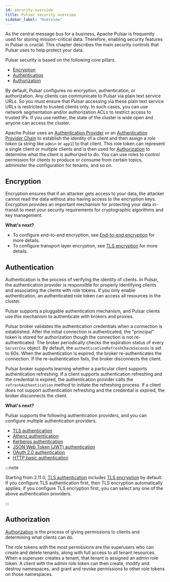```yaml
---
id: security-overview
title: Pulsar security overview
sidebar_label: "Overview"
---
```


As the central message bus for a business, Apache Pulsar is frequently used for storing mission-critical data. Therefore, enabling security features in Pulsar is crucial. This chapter describes the main security controls that Pulsar uses to help protect your data.

Pulsar security is based on the following core pillars.
- [Encryption](#encryption)
- [Authentication](#authentication)
- [Authorization](#authorization)

By default, Pulsar configures no encryption, authentication, or authorization. Any clients can communicate to Pulsar via plain text service URLs. So you must ensure that Pulsar accessing via these plain text service URLs is restricted to trusted clients only. In such cases, you can use network segmentation and/or authorization ACLs to restrict access to trusted IPs. If you use neither, the state of the cluster is wide open and anyone can access the cluster.

Apache Pulsar uses an [Authentication Provider](#authentication) or an [Authentication Provider Chain](security-extending.md/#proxybroker-authentication-plugin) to establish the identity of a client and then assign a *role token* (a string like `admin` or `app1`) to that client. This role token can represent a single client or multiple clients and is then used for [Authorization](security-authorization.md) to determine what the client is authorized to do. You can use roles to control permission for clients to produce or consume from certain topics, administer the configuration for tenants, and so on.

## Encryption

Encryption ensures that if an attacker gets access to your data, the attacker cannot read the data without also having access to the encryption keys. Encryption provides an important mechanism for protecting your data in-transit to meet your security requirements for cryptographic algorithms and key management. 

**What's next?**

* To configure end-to-end encryption, see [End-to-end encryption](security-encryption.md) for more details.
* To configure transport layer encryption, see [TLS encryption](security-tls-transport.md) for more details.

## Authentication

Authentication is the process of verifying the identity of clients. In Pulsar, the authentication provider is responsible for properly identifying clients and associating the clients with role tokens. If you only enable authentication, an authenticated role token can access all resources in the cluster. 

Pulsar supports a pluggable authentication mechanism, and Pulsar clients use this mechanism to authenticate with brokers and proxies. 

Pulsar broker validates the authentication credentials when a connection is established. After the initial connection is authenticated, the "principal" token is stored for authorization though the connection is not re-authenticated. The broker periodically checks the expiration status of every `ServerCnx` object. By default, the `authenticationRefreshCheckSeconds` is set to 60s. When the authentication is expired, the broker re-authenticates the connection. If the re-authentication fails, the broker disconnects the client.

Pulsar broker supports learning whether a particular client supports authentication refreshing. If a client supports authentication refreshing and the credential is expired, the authentication provider calls the `refreshAuthentication` method to initiate the refreshing process. If a client does not support authentication refreshing and the credential is expired, the broker disconnects the client.

**What's next?**

Pulsar supports the following authentication providers, and you can configure multiple authentication providers.
- [TLS authentication](security-tls-authentication.md)
- [Athenz authentication](security-athenz.md)
- [Kerberos authentication](security-kerberos.md)
- [JSON Web Token (JWT) authentication](security-jwt.md)
- [OAuth 2.0 authentication](security-oauth2.md)
- [HTTP basic authentication](security-basic-auth.md)

:::note

Starting from 2.11.0, [TLS authentication](security-tls-authentication.md) includes [TLS encryption](security-tls-transport.md) by default. If you configure TLS authentication first, then TLS encryption automatically applies; if you configure TLS encryption first, you can select any one of the above authentication providers.

:::

## Authorization

[Authorization](security-authorization.md) is the process of giving permissions to clients and determining what clients can do.

The role tokens with the most permissions are the superusers who can create and delete tenants, along with full access to all tenant resources. When a superuser creates a tenant, that tenant is assigned an admin role token. A client with the admin role token can then create, modify and destroy namespaces, and grant and revoke permissions to other role tokens on those namespaces.

